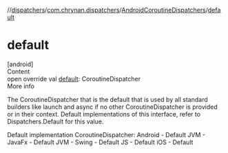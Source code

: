 //[dispatchers](../../../index.md)/[com.chrynan.dispatchers](../index.md)/[AndroidCoroutineDispatchers](index.md)/[default](default.md)



# default  
[android]  
Content  
open override val [default](default.md): CoroutineDispatcher  
More info  


The CoroutineDispatcher that is the default that is used by all standard builders like launch and async if no other CoroutineDispatcher is provided or in their context. Default implementations of this interface, refer to Dispatchers.Default for this value.



Default implementation CoroutineDispatcher: Android - Default JVM - JavaFx - Default JVM - Swing - Default JS - Default iOS - Default

  



